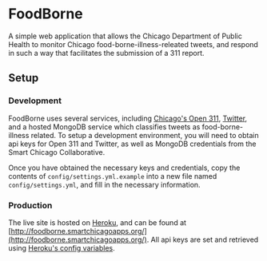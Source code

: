 # FoodBorne

A simple web application that allows the Chicago Department of Public Health to monitor Chicago food-borne-illness-releated tweets, and respond in such a way that facilitates the submission of a 311 report.

## Setup

### Development

FoodBorne uses several services, including [Chicago's Open 311](http://dev.cityofchicago.org/docs/api), [Twitter](https://dev.twitter.com/docs/api/1.1), and a hosted MongoDB service which classifies tweets as food-borne-illness related. To setup a development environment, you will need to obtain api keys for Open 311 and Twitter, as well as MongoDB credentials from the Smart Chicago Collaborative.

Once you have obtained the necessary keys and credentials, copy the contents of `config/settings.yml.example` into a new file named `config/settings.yml`, and fill in the necessary information.

### Production

The live site is hosted on [Heroku](http://heroku.com), and can be found at [http://foodborne.smartchicagoapps.org/](http://foodborne.smartchicagoapps.org/). All api keys are set and retrieved using [Heroku's config variables](https://devcenter.heroku.com/articles/config-vars).